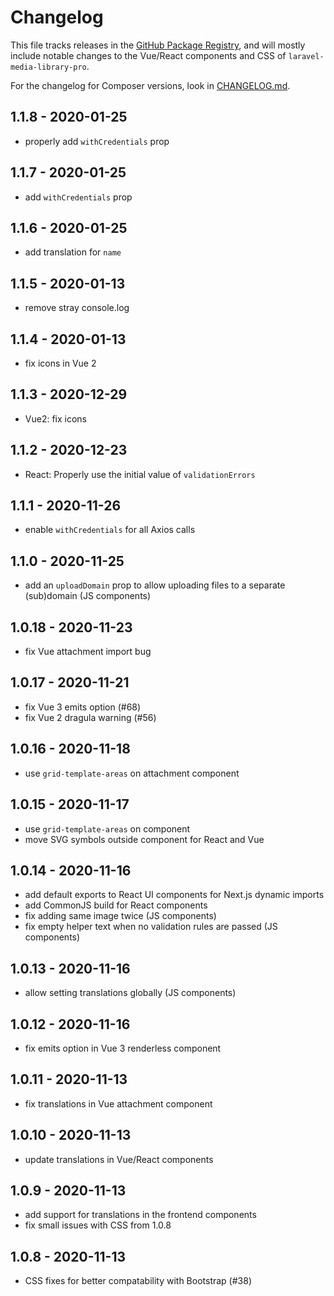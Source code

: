# Changelog

This file tracks releases in the [GitHub Package Registry](https://github.com/orgs/spatie/packages?repo_name=laravel-medialibrary-pro), and will mostly include notable changes to the Vue/React components and CSS of `laravel-media-library-pro`.

For the changelog for Composer versions, look in [CHANGELOG.md](./CHANGELOG.md).

## 1.1.8 - 2020-01-25

- properly add `withCredentials` prop

## 1.1.7 - 2020-01-25

- add `withCredentials` prop

## 1.1.6 - 2020-01-25

- add translation for `name`

## 1.1.5 - 2020-01-13

- remove stray console.log

## 1.1.4 - 2020-01-13

- fix icons in Vue 2

## 1.1.3 - 2020-12-29

- Vue2: fix icons

## 1.1.2 - 2020-12-23

- React: Properly use the initial value of `validationErrors`

## 1.1.1 - 2020-11-26

- enable `withCredentials` for all Axios calls

## 1.1.0 - 2020-11-25

- add an `uploadDomain` prop to allow uploading files to a separate (sub)domain (JS components)

## 1.0.18 - 2020-11-23

- fix Vue attachment import bug

## 1.0.17 - 2020-11-21

- fix Vue 3 emits option (#68)
- fix Vue 2 dragula warning (#56)

## 1.0.16 - 2020-11-18

- use `grid-template-areas` on attachment component

## 1.0.15 - 2020-11-17

- use `grid-template-areas` on component
- move SVG symbols outside component for React and Vue

## 1.0.14 - 2020-11-16

- add default exports to React UI components for Next.js dynamic imports
- add CommonJS build for React components
- fix adding same image twice (JS components)
- fix empty helper text when no validation rules are passed (JS components)

## 1.0.13 - 2020-11-16

- allow setting translations globally (JS components)

## 1.0.12 - 2020-11-16

- fix emits option in Vue 3 renderless component

## 1.0.11 - 2020-11-13

- fix translations in Vue attachment component

## 1.0.10 - 2020-11-13

- update translations in Vue/React components

## 1.0.9 - 2020-11-13

- add support for translations in the frontend components
- fix small issues with CSS from 1.0.8

## 1.0.8 - 2020-11-13

- CSS fixes for better compatability with Bootstrap (#38)

